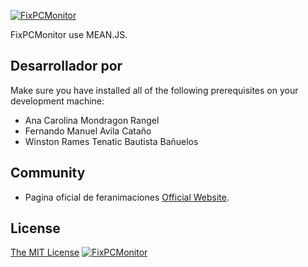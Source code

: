 [![FixPCMonitor](http://feranimaciones.esy.es/fixpcmonitor/logobig.png)](http://www.feranimaciones.esy.es/)

FixPCMonitor use MEAN.JS.


## Desarrollador por
Make sure you have installed all of the following prerequisites on your development machine:
* Ana Carolina Mondragon Rangel
* Fernando Manuel Avila Cataño
* Winston Rames Tenatic Bautista Bañuelos

## Community
* Pagina oficial de feranimaciones [Official Website](feranimaciones.esy.es/).


## License
[The MIT License](LICENSE.md)
[![FixPCMonitor](http://feranimaciones.esy.es/fixpcmonitor/pn.png)](http://www.feranimaciones.esy.es/)

